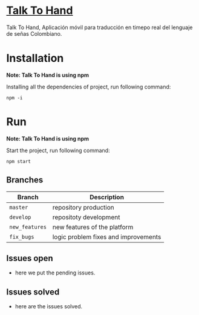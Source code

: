 # [Talk To Hand](http://35.237.54.70/)



Talk To Hand, Aplicación móvil para traducción en timepo real del lenguaje de señas Colombiano.

# Installation

**Note: Talk To Hand is using npm**

Installing all the dependencies of project, run following command:

`npm -i`

# Run

**Note: Talk To Hand is using npm**

Start the project, run following command:

`npm start`

## Branches

| Branch         | Description                          |
| -------------- | ------------------------------------ |
| `master`       | repository production                |
| `develop`      | repositoty development               |
| `new_features` | new features of the platform         |
| `fix_bugs`     | logic problem fixes and improvements |

## Issues open

- here we put the pending issues.

## Issues solved

- here are the issues solved.
